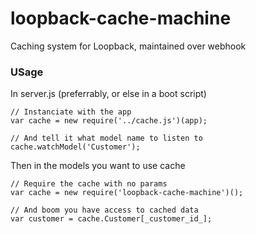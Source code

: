 # loopback-cache-machine
Caching system for Loopback, maintained over webhook

### USage

In server.js (preferrably, or else in a boot script)
```
// Instanciate with the app
var cache = new require('../cache.js')(app);

// And tell it what model name to listen to
cache.watchModel('Customer');
```

Then in the models you want to use cache
```
// Require the cache with no params
var cache = new require('loopback-cache-machine')();

// And boom you have access to cached data
var customer = cache.Customer[_customer_id_];
```